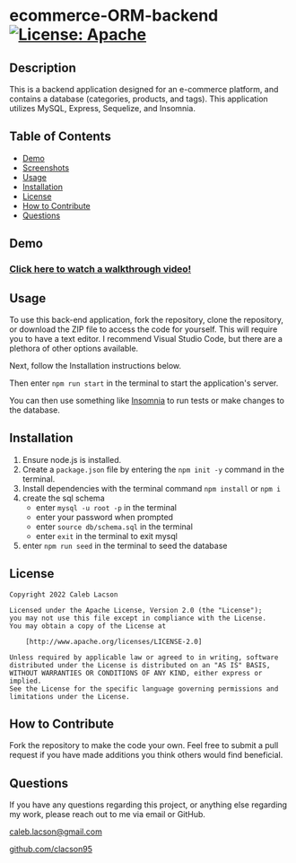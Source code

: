 # ecommerce-ORM-backend [![License: Apache](https://img.shields.io/badge/License-Apache_2.0-blue.svg)](https://opensource.org/licenses/Apache-2.0)

## Description
This is a backend application designed for an e-commerce platform, and contains a database (categories, products, and tags). This application utilizes MySQL, Express, Sequelize, and Insomnia.

## Table of Contents
* [Demo](#demo)
* [Screenshots](#screenshots)
* [Usage](#usage)
* [Installation](#installation)
* [License](#license)
* [How to Contribute](#how-to-contribute)
* [Questions](#questions)

## Demo
### [Click here to watch a walkthrough video!](https://youtu.be/Fouyajb_YxU)

## Usage

To use this back-end application, fork the repository, clone the repository, or download the ZIP file to access the code for yourself. This will require you to have a text editor. I recommend Visual Studio Code, but there are a plethora of other options available.

Next, follow the Installation instructions below.

Then enter `npm run start` in the terminal to start the application's server.

You can then use something like [Insomnia](https://insomnia.rest/products/insomnia) to run tests or make changes to the database.

## Installation
1. Ensure node.js is installed. 
3. Create a `package.json` file by entering the `npm init -y` command in the terminal. 
4. Install dependencies with the terminal command `npm install` or `npm i`
5. create the sql schema
    * enter `mysql -u root -p` in the terminal
    * enter your password when prompted
    * enter `source db/schema.sql` in the terminal
    * enter `exit` in the terminal to exit mysql
6. enter `npm run seed` in the terminal to seed the database

## License

    Copyright 2022 Caleb Lacson

    Licensed under the Apache License, Version 2.0 (the "License");
    you may not use this file except in compliance with the License.
    You may obtain a copy of the License at

        [http://www.apache.org/licenses/LICENSE-2.0]

    Unless required by applicable law or agreed to in writing, software
    distributed under the License is distributed on an "AS IS" BASIS,
    WITHOUT WARRANTIES OR CONDITIONS OF ANY KIND, either express or implied.
    See the License for the specific language governing permissions and
    limitations under the License.

## How to Contribute
Fork the repository to make the code your own. Feel free to submit a pull request if you have made additions you think others would find beneficial.

## Questions
If you have any questions regarding this project, or anything else regarding my work, please reach out to me via email or GitHub.

[caleb.lacson@gmail.com](caleb.lacson@gmail.com)
  
[github.com/clacson95](github.com/clacson95)
